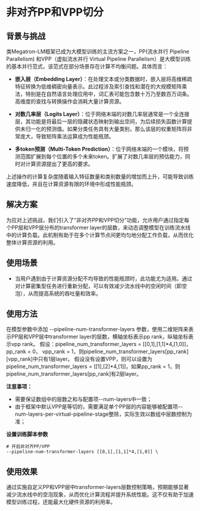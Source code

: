 # 非对齐PP和VPP切分

## 背景与挑战

类Megatron-LM框架已成为大模型训练的主流方案之一，PP(流水并行 Pipeline Parallelism) 和VPP（虚拟流水并行 Virtual Pipeline Parallelism）是大模型训练的基本并行范式，该范式在部分场景存在计算不均衡问题。具体而言：

- **嵌入层（Embedding Layer）**：在处理文本或分类数据时，嵌入层将高维稀疏特征转换为低维稠密向量表示。此过程涉及索引查找和潜在的大规模矩阵乘法，特别是在自然语言处理应用中，词汇表可能包含数十万乃至数百万词条。高维度的查找与转换操作会消耗大量计算资源。

- **对数几率层（Logits Layer）**：位于网络末端的对数几率层通常是一个全连接层，其功能是将最后一层的隐藏状态映射到输出空间，为后续损失函数计算提供未归一化的预测值。如果分类任务具有大量类别，那么该层的权重矩阵将非常庞大，导致矩阵乘法运算成为性能瓶颈。

- **多token预测（Multi-Token Prediction）**：位于网络末端的一个模块，将预测范围扩展到每个位置的多个未来token。扩展了对数几率层的预估能力，同时对计算资源提出了更高的要求。

上述操作的计算复杂度随着输入特征数量和类别数量的增加而上升，可能导致训练速度降低，并且在计算资源有限的环境中形成性能瓶颈。

## 解决方案

为应对上述挑战，我们引入了“非对齐PP和VPP切分”功能，允许用户通过指定每个PP层和VPP层分布的transformer layer的层数，来动态调整模型在训练流水线中的计算负载。此机制有助于在多个计算节点间更均匀地分配工作负载，从而优化整体计算资源的利用。


## 使用场景

- 当用户遇到由于计算资源分配不均导致的性能瓶颈时，此功能尤为适用。通过对计算密集型任务进行重新分配，可以有效减少流水线中的空闲时间（即空泡），从而提高系统的吞吐量和效率。

## 使用方法

在模型参数中添加 --pipeline-num-transformer-layers 参数，使用二维矩阵来表示PP层和VPP层中transformer layer的层数，横轴坐标表示pp rank，纵轴坐标表示vpp rank。
假设：pipeline_num_transformer_layers = [[0,1],[1,1]*4,[1,0]]，pp_rank = 0， vpp_rank = 1，则pipeline_num_transformer_layers[pp_rank][vpp_rank]中只有1层layer。
假设没有设置VPP，则可以设置为pipeline_num_transformer_layers = [[1],[2]*4,[1]]，如果pp_rank = 1，则pipeline_num_transformer_layers[pp_rank]有2层layer。

**注意事项：**
- 需要保证数组中的层数之和与配置项--num-layers中一致；
- 由于框架中默认VPP是等切的，需要满足单个PP层的内容能够被配置项--num-layers-per-virtual-pipeline-stage整除，实际生效以数组中层数控制为准；

**设置训练脚本参数**
```shell
# 开启非对齐PP/VPP
--pipeline-num-transformer-layers [[0,1],[1,1]*4,[1,0]] \
```

## 使用效果
通过实施自定义PP和VPP层中transformer-layers层数控制策略，预期能够显著减少流水线中的空泡现象，从而优化计算流程并提升系统性能。这不仅有助于加速模型训练过程，还能最大化硬件资源的利用率。

